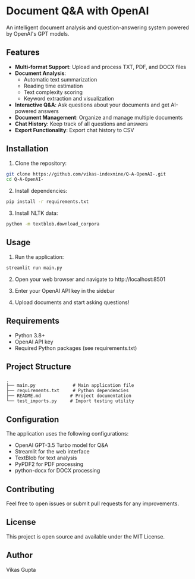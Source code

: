 # Document Q&A with OpenAI

An intelligent document analysis and question-answering system powered by OpenAI's GPT models.

## Features

- **Multi-format Support**: Upload and process TXT, PDF, and DOCX files
- **Document Analysis**:
  - Automatic text summarization
  - Reading time estimation
  - Text complexity scoring
  - Keyword extraction and visualization
- **Interactive Q&A**: Ask questions about your documents and get AI-powered answers
- **Document Management**: Organize and manage multiple documents
- **Chat History**: Keep track of all questions and answers
- **Export Functionality**: Export chat history to CSV

## Installation

1. Clone the repository:
```bash
git clone https://github.com/vikas-indexnine/Q-A-OpenAI-.git
cd Q-A-OpenAI-
```

2. Install dependencies:
```bash
pip install -r requirements.txt
```

3. Install NLTK data:
```bash
python -m textblob.download_corpora
```

## Usage

1. Run the application:
```bash
streamlit run main.py
```

2. Open your web browser and navigate to http://localhost:8501

3. Enter your OpenAI API key in the sidebar

4. Upload documents and start asking questions!

## Requirements

- Python 3.8+
- OpenAI API key
- Required Python packages (see requirements.txt)

## Project Structure

```
.
├── main.py              # Main application file
├── requirements.txt     # Python dependencies
├── README.md           # Project documentation
└── test_imports.py     # Import testing utility
```

## Configuration

The application uses the following configurations:
- OpenAI GPT-3.5 Turbo model for Q&A
- Streamlit for the web interface
- TextBlob for text analysis
- PyPDF2 for PDF processing
- python-docx for DOCX processing

## Contributing

Feel free to open issues or submit pull requests for any improvements.

## License

This project is open source and available under the MIT License.

## Author

Vikas Gupta 